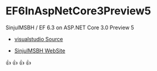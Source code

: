 # EF6InAspNetCore3Preview5
SinjulMSBH / EF 6.3 on ASP.NET Core 3.0 Preview 5

- [visualstudio Source](https://sinjulmsbh.visualstudio.com/EF6InAspNetCore3Preview5/_git/EF6InAspNetCore3Preview5)

- [SinjulMSBH WebSite](https://SinjulMSBH.ir)

:+1: :+1: :+1: :+1: 
